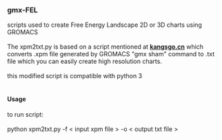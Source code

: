 <br/>
<p>
  <h3>gmx-FEL</h3>

  <p>
    scripts used to create Free Energy Landscape 2D or 3D charts using GROMACS
    <br/>
    <br/>
    The xpm2txt.py is based on a script mentioned at <a href="https://kangsgo.cn/p/gromacs%E4%BD%BF%E7%94%A8pca%E7%BB%98%E5%88%B6%E8%83%BD%E9%87%8F%E6%99%AF%E8%A7%82%E5%9B%BE/"><strong>kangsgo.cn</strong></a> which converts .xpm file generated by GROMACS "gmx sham" command to .txt file which you can easily create high resolution charts.
    <br/>
    <br/>
  this modified script is compatible with python 3
    <br/>
    <br/>
  <h4> Usage </h4>
  to run script:
  <br/>
  <br/>
    python xpm2txt.py -f < input xpm file > -o < output txt file >
 
  </p>
</p>


